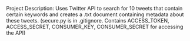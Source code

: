Project Description: Uses Twitter API to search for 10 tweets that contain certain keywords and creates a .txt document containing metadata about these tweets. (secure.py is in .gitignore. Contains ACCESS_TOKEN, ACCESS_SECRET, CONSUMER_KEY, CONSUMER_SECRET for accessing the API)
